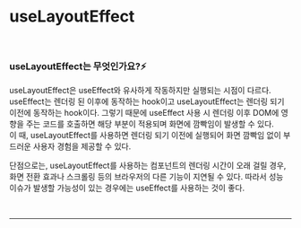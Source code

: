 # useLayoutEffect

<br/>

### useLayoutEffect는 무엇인가요?⚡️

useLayoutEffect은 useEffect와 유사하게 작동하지만 실행되는 시점이 다르다.
useEffect는 렌더링 된 이후에 동작하는 hook이고 useLayoutEffect는 렌더링 되기 이전에 동작하는 hook이다.
그렇기 때문에 useEffect 사용 시 렌더링 이후 DOM에 영향을 주는 코드를 호출하면 해당 부분이 적용되며 화면에 깜빡임이 발생할 수 있다.  
이 때, useLayoutEffect를 사용하면 렌더링 되기 이전에 실행되어 화면 깜빡임 없이 부드러운 사용자 경험을 제공할 수 있다.

단점으로는, useLayoutEffect를 사용하는 컴포넌트의 렌더링 시간이 오래 걸릴 경우, 화면 전환 효과나 스크롤링 등의 브라우저의 다른 기능이 지연될 수 있다. 따라서 성능 이슈가 발생할 가능성이 있는 경우에는 useEffect를 사용하는 것이 좋다.

<br/>

---
